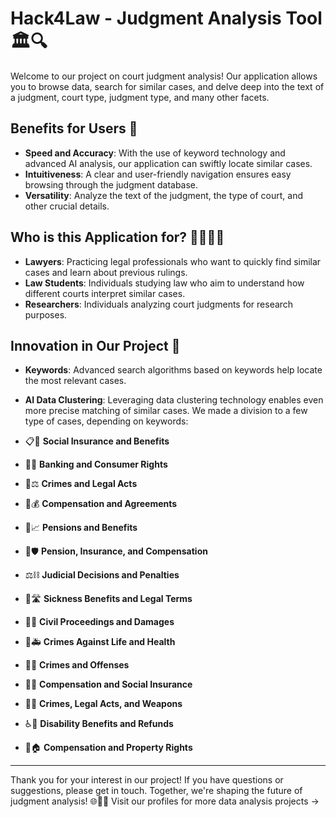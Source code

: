 # Hack4Law - Judgment Analysis Tool 🏛️🔍

Welcome to our project on court judgment analysis! Our application allows you to browse data, search for similar cases, and delve deep into the text of a judgment, court type, judgment type, and many other facets.

## Benefits for Users 🌟
- **Speed and Accuracy**: With the use of keyword technology and advanced AI analysis, our application can swiftly locate similar cases.
- **Intuitiveness**: A clear and user-friendly navigation ensures easy browsing through the judgment database.
- **Versatility**: Analyze the text of the judgment, the type of court, and other crucial details.

## Who is this Application for? 👩‍⚖️👨‍🎓
- **Lawyers**: Practicing legal professionals who want to quickly find similar cases and learn about previous rulings.
- **Law Students**: Individuals studying law who aim to understand how different courts interpret similar cases.
- **Researchers**: Individuals analyzing court judgments for research purposes.

## Innovation in Our Project 🚀
- **Keywords**: Advanced search algorithms based on keywords help locate the most relevant cases.
- **AI Data Clustering**: Leveraging data clustering technology enables even more precise matching of similar cases.
  We made a division to a few type of cases, depending on keywords:
- 📋💼 **Social Insurance and Benefits**
  
- 🏦👥 **Banking and Consumer Rights**
  
- 🔪⚖️ **Crimes and Legal Acts**
  
- 📜💰 **Compensation and Agreements**
  
- 👵📈 **Pensions and Benefits**
  
- 🧓🛡️ **Pension, Insurance, and Compensation**
  
- ⚖️⛓️ **Judicial Decisions and Penalties**
  
- 🤒🛣️ **Sickness Benefits and Legal Terms**
  
- 🚗🔧 **Civil Proceedings and Damages**
  
- 🔫🚑 **Crimes Against Life and Health**
  
- 🚓🔨 **Crimes and Offenses**
  
- 🌾📄 **Compensation and Social Insurance**
  
- 📜🔫 **Crimes, Legal Acts, and Weapons**
  
- ♿💸 **Disability Benefits and Refunds**
  
- 🚧🏠 **Compensation and Property Rights**

---

Thank you for your interest in our project! If you have questions or suggestions, please get in touch. Together, we're shaping the future of judgment analysis! 🌐🔗📜
Visit our profiles for more data analysis projects ->
